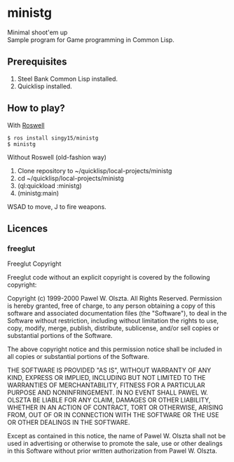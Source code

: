 
# ministg
Minimal shoot'em up  
Sample program for Game programming in Common Lisp.

## Prerequisites

1. Steel Bank Common Lisp installed.
2. Quicklisp installed.

## How to play?

With [Roswell](http://roswell.github.io/)

```
$ ros install singy15/ministg
$ ministg
```


Without Roswell (old-fashion way)

1. Clone repository to ~/quicklisp/local-projects/ministg
2. cd ~/quicklisp/local-projects/ministg
3. (ql:quickload :ministg)
4. (ministg:main)

WSAD to move, J to fire weapons.

## Licences

### freeglut

Freeglut Copyright

Freeglut code without an explicit copyright is covered by the following 
copyright:

Copyright (c) 1999-2000 Pawel W. Olszta. All Rights Reserved.
Permission is hereby granted, free of charge,  to any person obtaining a copy 
of this software and associated documentation files (the "Software"), to deal
in the Software without restriction,  including without limitation the rights 
to use, copy,  modify, merge,  publish, distribute,  sublicense,  and/or sell 
copies or substantial portions of the Software.

The above  copyright notice  and this permission notice  shall be included in 
all copies or substantial portions of the Software.

THE SOFTWARE  IS PROVIDED "AS IS",  WITHOUT WARRANTY OF ANY KIND,  EXPRESS OR 
IMPLIED,  INCLUDING  BUT  NOT LIMITED  TO THE WARRANTIES  OF MERCHANTABILITY, 
FITNESS  FOR  A PARTICULAR PURPOSE  AND NONINFRINGEMENT.  IN  NO EVENT  SHALL 
PAWEL W. OLSZTA BE LIABLE FOR ANY CLAIM,  DAMAGES OR OTHER LIABILITY, WHETHER 
IN  AN ACTION  OF CONTRACT,  TORT OR OTHERWISE,  ARISING FROM,  OUT OF  OR IN 
CONNECTION WITH THE SOFTWARE OR THE USE OR OTHER DEALINGS IN THE SOFTWARE.

Except as contained in this notice,  the name of Pawel W. Olszta shall not be 
used  in advertising  or otherwise to promote the sale, use or other dealings 
in this Software without prior written authorization from Pawel W. Olszta.


